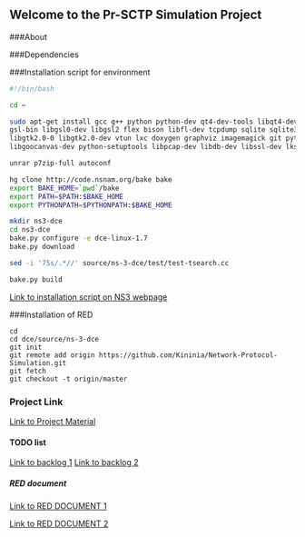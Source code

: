## Welcome to the Pr-SCTP Simulation Project

###About

###Dependencies

###Installation script for environment
~~~~ bash
#!/bin/bash

cd ~

sudo apt-get install gcc g++ python python-dev qt4-dev-tools libqt4-dev mercurial bzr cmake libc6-dev g++-multilib\
gsl-bin libgsl0-dev libgsl2 flex bison libfl-dev tcpdump sqlite sqlite3 libsqlite3-dev libxml2 libxml2-dev\
libgtk2.0-0 libgtk2.0-dev vtun lxc doxygen graphviz imagemagick git python-pygraphviz python-pygoocanvas \
libgoocanvas-dev python-setuptools libpcap-dev libdb-dev libssl-dev lksctp-tools libsctp-dev tshark gnuplot cvs\

unrar p7zip-full autoconf

hg clone http://code.nsnam.org/bake bake
export BAKE_HOME=`pwd`/bake
export PATH=$PATH:$BAKE_HOME
export PYTHONPATH=$PYTHONPATH:$BAKE_HOME

mkdir ns3-dce
cd ns3-dce
bake.py configure -e dce-linux-1.7
bake.py download

sed -i '75s/.*//' source/ns-3-dce/test/test-tsearch.cc

bake.py build
~~~~
[Link to installation script on NS3 webpage](https://www.nsnam.org/docs/dce/manual/html/getting-started.html#building-dce-basic-mode)

###Installation of RED
~~~~
cd
cd dce/source/ns-3-dce
git init
git remote add origin https://github.com/Kininia/Network-Protocol-Simulation.git
git fetch
git checkout -t origin/master
~~~~


### Project Link

[Link to Project Material](https://drive.google.com/drive/u/2/folders/0B5gIZlC2RN2oTGNRRjVTQ3BGSGc)

#### TODO list
[Link to backlog 1](https://docs.google.com/spreadsheets/d/1MV2RN98cWmCtaJ1_0CGGi7_4Nv7sKSASS3jTShc4Nj8/)
[Link to backlog 2](https://docs.google.com/spreadsheets/d/1n70baUivFsSjJZWA9vRQaaQj7RgWKoa_FzVCKOycr-w/)

##### RED document
[Link to RED DOCUMENT 1](http://www.diva-portal.org/smash/get/diva2:831714/FULLTEXT01.pdf)

[Link to RED DOCUMENT 2](http://www.icir.org/floyd/papers/early.pdf)
